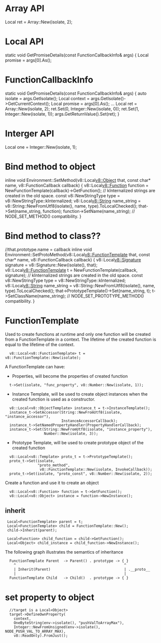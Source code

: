 # Array API
Local<Array> ret = Array::New(isolate, 2);

# Local API
static void GetPromiseDetails(const FunctionCallbackInfo<Value>& args) {
  Local<Promise> promise = args[0].As<Promise>();

# FunctionCallbackInfo
static void GetPromiseDetails(const FunctionCallbackInfo<Value>& args) {
  auto isolate = args.GetIsolate();
  Local<Context> context = args.GetIsolate()->GetCurrentContext();
  Local<Promise> promise = args[0].As<Promise>();
  ...
  Local<Array> ret = Array::New(isolate, 2);
  ret.Set(0, Integer::New(isolate, 0));
  ret.Set(1, Integer::New(isolate, 1));
  args.GetReturnValue().Set(ret);
}

# Interger API
Local<Number> one = Integer::New(isolate, 1);

# Bind method to object
inline void Environment::SetMethod(v8::Local<v8::Object> that,
                                   const char* name,
                                   v8::FunctionCallback callback) {
  v8::Local<v8::Function> function =
      NewFunctionTemplate(callback)->GetFunction();
  // kInternalized strings are created in the old space.
  const v8::NewStringType type = v8::NewStringType::kInternalized;
  v8::Local<v8::String> name_string =
      v8::String::NewFromUtf8(isolate(), name, type).ToLocalChecked();
  that->Set(name_string, function);
  function->SetName(name_string);  // NODE_SET_METHOD() compatibility.
}

# Bind method to class??
//that.prototype.name = callback
inline void Environment::SetProtoMethod(v8::Local<v8::FunctionTemplate> that,
                                        const char* name,
                                        v8::FunctionCallback callback) {
  v8::Local<v8::Signature> signature = v8::Signature::New(isolate(), that);
  v8::Local<v8::FunctionTemplate> t = NewFunctionTemplate(callback, signature);
  // kInternalized strings are created in the old space.
  const v8::NewStringType type = v8::NewStringType::kInternalized;
  v8::Local<v8::String> name_string =
      v8::String::NewFromUtf8(isolate(), name, type).ToLocalChecked();
  that->PrototypeTemplate()->Set(name_string, t);
  t->SetClassName(name_string);  // NODE_SET_PROTOTYPE_METHOD() compatibility.
}

# FunctionTemplate
Used to create functions at runtime and only one function will be created from a FunctionTemplate in a context. The lifetime of the created function is equal to the lifetime of the context.
```
  v8::Local<v8::FunctionTemplate> t = v8::FunctionTemplate::New(isolate);
```
A FunctionTemplate can have:
- Properties, will become the properties of created function
```
  t->Set(isolate, "func_property", v8::Number::New(isolate, 1));
```
- Instance Template, will be used to create object instances when the created function is used as a constructor.
```
  v8::Local<v8::ObjectTemplate> instance_t = t->InstanceTemplate();
  instance_t->SetAccessor(String::NewFromUtf8(isolate, "instance_accessor"),
                          InstanceAccessorCallback);
  instance_t->SetNamedPropertyHandler(PropertyHandlerCallback);
  instance_t->Set(String::NewFromUtf8(isolate, "instance_property"),
                  Number::New(isolate, 3));
```
- Prototype Template, will be used to create prototype object of the created function
```
  v8::Local<v8::Template> proto_t = t->PrototypeTemplate();
  proto_t->Set(isolate,
               "proto_method",
                v8::FunctionTemplate::New(isolate, InvokeCallback));
  proto_t->Set(isolate, "proto_const", v8::Number::New(isolate, 2));
```
Create a function and use it to create an object
```
  v8::Local<v8::Function> function = t->GetFunction();
  v8::Local<v8::Object> instance = function->NewInstance();
```

## inherit
```
 Local<FunctionTemplate> parent = t;
 Local<FunctionTemplate> child = FunctionTemplate::New();
 child->Inherit(parent);

 Local<Function> child_function = child->GetFunction();
 Local<Object> child_instance = child_function->NewInstance();
```

The following graph illustrates the semantics of inheritance
```
  FunctionTemplate Parent  -> Parent() . prototype -> { }
    ^                                                  ^
    | Inherit(Parent)                                  | .__proto__
    |                                                  |
  FunctionTemplate Child   -> Child()  . prototype -> { }
```

# set property to object
```
  //target is a Local<Object>
  target->DefineOwnProperty(
    context,
    OneByteString(env->isolate(), "pushValToArrayMax"),
    Integer::NewFromUnsigned(env->isolate(), NODE_PUSH_VAL_TO_ARRAY_MAX),
    v8::ReadOnly).FromJust();
```
